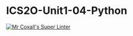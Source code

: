 # ICS2O-Unit1-04-Python

[![Mr Coxall's Super Linter](https://github.com/maliksalem1/ICS2O-Unit1-04-Python/workflows/Mr%20Coxall's%20Super%20Linter/badge.svg)](https://github.com/maliksalem1/ICS2O-Unit1-04-Python/actions/)
